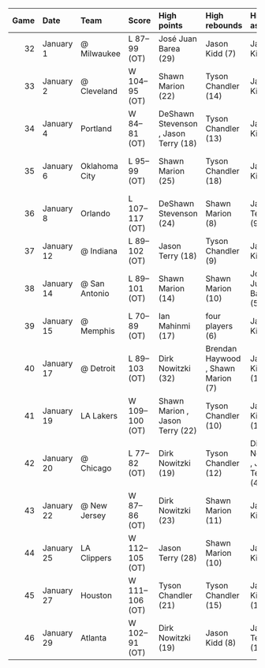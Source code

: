 |   Game | Date       | Team          | Score          | High points                          | High rebounds                      | High assists                    | Location Attendance               | Record   |
|-------:|:-----------|:--------------|:---------------|:-------------------------------------|:-----------------------------------|:--------------------------------|:----------------------------------|:---------|
|     32 | January 1  | @ Milwaukee   | L 87–99 (OT)   | José Juan Barea (29)                 | Jason Kidd (7)                     | Jason Kidd (9)                  | Bradley Center 13,194             | 24–8     |
|     33 | January 2  | @ Cleveland   | W 104–95 (OT)  | Shawn Marion (22)                    | Tyson Chandler (14)                | Jason Kidd (8)                  | Quicken Loans Arena 20,562        | 25–8     |
|     34 | January 4  | Portland      | W 84–81 (OT)   | DeShawn Stevenson , Jason Terry (18) | Tyson Chandler (13)                | Jason Kidd (8)                  | American Airlines Center 19,514   | 26–8     |
|     35 | January 6  | Oklahoma City | L 95–99 (OT)   | Shawn Marion (25)                    | Tyson Chandler (18)                | Jason Kidd (7)                  | American Airlines Center 20,282   | 26–9     |
|     36 | January 8  | Orlando       | L 107–117 (OT) | DeShawn Stevenson (24)               | Shawn Marion (8)                   | Jason Terry (9)                 | American Airlines Center 20,178   | 26–10    |
|     37 | January 12 | @ Indiana     | L 89–102 (OT)  | Jason Terry (18)                     | Tyson Chandler (9)                 | Jason Kidd (7)                  | Conseco Fieldhouse 11,204         | 26–11    |
|     38 | January 14 | @ San Antonio | L 89–101 (OT)  | Shawn Marion (14)                    | Shawn Marion (10)                  | José Juan Barea (5)             | AT&T Center 18,581                | 26–12    |
|     39 | January 15 | @ Memphis     | L 70–89 (OT)   | Ian Mahinmi (17)                     | four players (6)                   | Jason Kidd (4)                  | FedExForum 15,812                 | 26–13    |
|     40 | January 17 | @ Detroit     | L 89–103 (OT)  | Dirk Nowitzki (32)                   | Brendan Haywood , Shawn Marion (7) | Jason Kidd (13)                 | The Palace of Auburn Hills 12,660 | 26–14    |
|     41 | January 19 | LA Lakers     | W 109–100 (OT) | Shawn Marion , Jason Terry (22)      | Tyson Chandler (10)                | Jason Kidd (10)                 | American Airlines Center 20,365   | 27–14    |
|     42 | January 20 | @ Chicago     | L 77–82 (OT)   | Dirk Nowitzki (19)                   | Tyson Chandler (12)                | Dirk Nowitzki , Jason Terry (4) | United Center 21,397              | 27–15    |
|     43 | January 22 | @ New Jersey  | W 87–86 (OT)   | Dirk Nowitzki (23)                   | Shawn Marion (11)                  | Jason Kidd (8)                  | Prudential Center 14,051          | 28–15    |
|     44 | January 25 | LA Clippers   | W 112–105 (OT) | Jason Terry (28)                     | Shawn Marion (10)                  | Jason Kidd (7)                  | American Airlines Center 20,335   | 29–15    |
|     45 | January 27 | Houston       | W 111–106 (OT) | Tyson Chandler (21)                  | Tyson Chandler (15)                | Jason Kidd (10)                 | American Airlines Center 20,088   | 30–15    |
|     46 | January 29 | Atlanta       | W 102–91 (OT)  | Dirk Nowitzki (19)                   | Jason Kidd (8)                     | Jason Terry (11)                | American Airlines Center 20,309   | 31–15    |